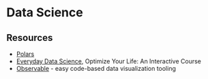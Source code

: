 # Data Science

## Resources

- [Polars](https://www.pola.rs)
- [Everyday Data Science](https://tigyog.app/d/C-I1weB9CpTH/r/everyday-data-science), Optimize Your Life: An Interactive Course
- [Observable](https://observablehq.com/) - easy code-based data visualization tooling
